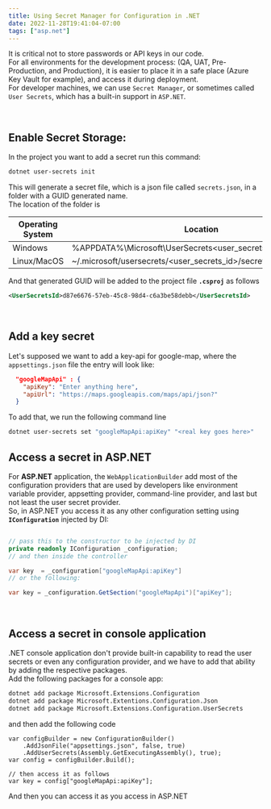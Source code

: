```yaml
---
title: Using Secret Manager for Configuration in .NET
date: 2022-11-28T19:41:04-07:00
tags: ["asp.net"]
---
```


It is critical not to store passwords or API keys in our code.  
For all environments for the development process: (QA, UAT, Pre-Production, and Production), it is easier to place it in a safe place (Azure Key Vault for example), and access it during deployment.  
For developer machines, we can use `Secret Manager`, or sometimes called `User Secrets`, which has a built-in support in `ASP.NET`.  

&nbsp;

## Enable Secret Storage:
In the project you want to add a secret run this command:  
```bash
dotnet user-secrets init
```

This will generate a secret file, which is a json file called `secrets.json`, in a folder with a GUID generated name.  
The location of the folder is

|Operating System|Location|
|---|---|
|Windows|%APPDATA%\Microsoft\UserSecrets\<user_secrets_id>\secrets.json|
|Linux/MacOS|~/.microsoft/usersecrets/<user_secrets_id>/secrets.json|

And that generated GUID will be added to the project file **`.csproj`** as follows

```xml
<UserSecretsId>d87e6676-57eb-45c8-98d4-c6a3be58debb</UserSecretsId>
```
&nbsp;

## Add a key secret ##
Let's supposed we want to add a key-api for google-map, where the `appsettings.json` file the entry will look like:

```json
  "googleMapApi" : {
    "apiKey": "Enter anything here",
    "apiUrl": "https://maps.googleapis.com/maps/api/json?"
  }
```
To add that, we run the following command line

```bash
dotnet user-secrets set "googleMapApi:apiKey" "<real key goes here>"
```
## Access a secret in ASP.NET ##
For **ASP.NET** application, the `WebApplicationBuilder` add most of the configuration providers that are used by developers like environment variable provider, appsetting provider, command-line provider, and last but not least the user secret provider.  
So, in ASP.NET you access it as any other configuration setting using **`IConfiguration`** injected by DI:

```csharp

// pass this to the constructor to be injected by DI
private readonly IConfiguration _configuration;
// and then inside the controller

var key  = _configuration["googleMapApi:apiKey"]
// or the following:

var key = _configuration.GetSection("googleMapApi")["apiKey"];

```  
&nbsp;


## Access a secret in console application ##

.NET console application don't provide built-in capability to read the user secrets or even any configuration provider, and we have to add that ability by adding the respective packages.  
Add the following packages for a console app:

```bash
dotnet add package Microsoft.Extensions.Configuration
dotnet add package Microsoft.Extentions.Configuration.Json
dotnet add package Microsoft.Extensions.Configuration.UserSecrets
```

and then add the following code
```
var configBuilder = new ConfigurationBuilder()
    .AddJsonFile("appsettings.json", false, true)
    .AddUserSecrets(Assembly.GetExecutingAssembly(), true); 
var config = configBuilder.Build();   

// then access it as follows
var key = config["googleMapApi:apiKey"];
```

And then you can access it as you access in ASP.NET
